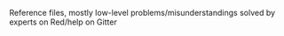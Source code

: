 Reference files, mostly low-level problems/misunderstandings solved by experts on Red/help on Gitter
